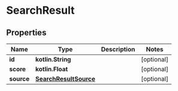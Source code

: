 
# SearchResult

## Properties
Name | Type | Description | Notes
------------ | ------------- | ------------- | -------------
**id** | **kotlin.String** |  |  [optional]
**score** | **kotlin.Float** |  |  [optional]
**source** | [**SearchResultSource**](SearchResultSource.md) |  |  [optional]



